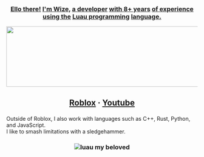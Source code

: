 ### <p align="center"> [Ello there!](## "You") [I'm Wize,](## "should") [a developer](## "play") [with 8+ years](## "In") [of experience](## "Stars") [using the](## "and") [Luau programming](## "Time") [language.](## "now!") </p>

<p align="center"> <img width="960" height="160" src="https://github.com/user-attachments/assets/9a82bf82-b739-439a-8edd-b0985d47844d"/> </p>

## <p align="center"> [Roblox](https://www.roblox.com/users/1341839736) · [Youtube](https://youtube.com/LiterallyWize) </p>

Outside of Roblox, I also work with languages such as C++, Rust, Python, and JavaScript.
<br>I like to smash limitations with a sledgehammer.

### <p align="center"> ![luau my beloved](https://github.com/user-attachments/assets/19104afa-6c12-4749-8356-50bd0fc9e61e) </p>
